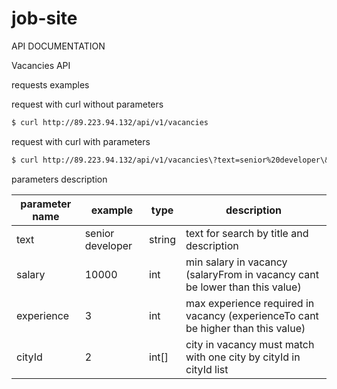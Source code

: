 # job-site

API DOCUMENTATION

Vacancies API

requests examples

request with curl without parameters
```sh
$ curl http://89.223.94.132/api/v1/vacancies
```
request with curl with parameters
```sh
$ curl http://89.223.94.132/api/v1/vacancies\?text=senior%20developer\&salary=100000\&experience=3\&cityId=3\&workScheduleId=4
```

parameters description
 
| parameter name |      example     |   type   |                                        description                                       |
|----------------|------------------|----------|------------------------------------------------------------------------------------------|
| text           | senior developer |  string  | text for search by title and description                                                 |
| salary         | 10000            |   int    | min salary in vacancy (salaryFrom in vacancy cant be lower than this value)              |      
| experience     | 3                |   int    | max experience required in vacancy (experienceTo cant be higher than this value)         |
| cityId         | 2                |   int[]  | city in vacancy must match with one city by cityId in cityId list                        |
